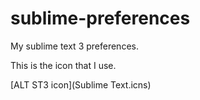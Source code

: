 sublime-preferences
===================

My sublime text 3 preferences.


This is the icon that I use.

[ALT ST3 icon](Sublime Text.icns)
